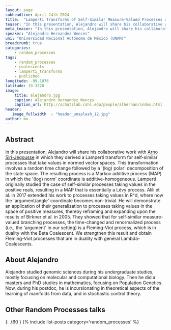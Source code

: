 ```yaml
---
layout: page
subheadline: April 24th 2024
title:  "Lamperti Transforms of Self-Similar Measure-Valued Processes and Simple Coalescents"
teaser: "In this presentation, Alejandro will share his collaborative work with Arno Siri-Jégousse in which they derived a Lamperti transform for self-similar processes that take values in normed vector spaces. "
meta_teaser: "In this presentation, Alejandro will share his collaborative work with Arno Siri-Jégousse in which they derived a Lamperti transform for self-similar processes that take values in normed vector spaces.  "
speaker: "Alejandro Hernandez Wences"
uni: "Universidad Nacional Autónoma de México (UNAM)"
breadcrumb: true 
categories:
    - random_processes 
tags:
    - random_processes 
    - coalescents
    - lamperti_transforms
    - published
longitude: -99.1876
latitude: 19.3328
image:
    title: alejandro.jpg 
    caption: Alejandro Hernandez Wences
    caption_url: http://schatzlab.cshl.edu/people/alhernan/index.html
header:
   image_fullwidth  : "header_unsplash_12.jpg"
author: mo
---
```


## Abstract

In this presentation, Alejandro will share his collaborative work with [Arno Siri-Jégousse](https://scholar.google.com.mx/citations?user=K0jp4CAAAAAJ&hl=en) in which they derived a Lamperti transform for self-similar processes that take values in normed vector spaces. This transformation involves a random time change followed by a '(log) polar' decomposition of the state space. The resulting process is a Markov additive process (MAP) in which the '(log) norm' coordinate is additive-homogeneous. Lamperti originally studied the case of self-similar processes taking values in the positive reals, resulting in a MAP that is essentially a Lévy process. Alili et al. in 2017 extended his work to processes taking values in R^d, where now the 'argument/angle' coordinate becomes non-trivial. He will demonstrate an application of their generalization to processes taking values in the space of positive measures, thereby reframing and expanding upon the results of Birkner et al. in 2005. They showed that for self-similar measure-valued branching processes, the time-changed and renormalized process (i.e., the 'argument' in our setting) is a Fleming-Viot process, which is in duality with the Beta Coalescent. We strengthen this result and obtain Fleming-Viot processes that are in duality with general Lambda-Coalescents.


## About Alejandro

Alejandro studied genomic sciences during his undergraduate studies, mostly focusing on molecular and computational biology. Then he did a masters and PhD studies in mathematics, focusing on Population Genetics. Now, during his postdoc, he is incursionating in theoretical aspects of the learning of manifolds from data, and in stochastic control theory.


## Other Random Processes talks
{: .t60 }
{% include list-posts category='random_processes' %}
